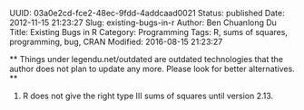 UUID: 03a0e2cd-fce2-48ec-9fdd-4addcaad0021
Status: published
Date: 2012-11-15 21:23:27
Slug: existing-bugs-in-r
Author: Ben Chuanlong Du
Title: Existing Bugs in R
Category: Programming
Tags: R, sums of squares, programming, bug, CRAN
Modified: 2016-08-15 21:23:27

**
Things under legendu.net/outdated are outdated technologies 
that the author does not plan to update any more. 
Please look for better alternatives.
**
 

1. R does not give the right type III sums of squares until version 2.13.
